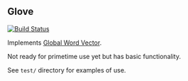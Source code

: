 Glove
-----

[![Build Status](https://travis-ci.org/domluna/GloVe.jl.svg?branch=master)](https://travis-ci.org/domluna/GloVe.jl)

Implements [Global Word Vector](http://nlp.stanford.edu/projects/glove/).

Not ready for primetime use yet but has basic functionality.

See `test/` directory for examples of use.
